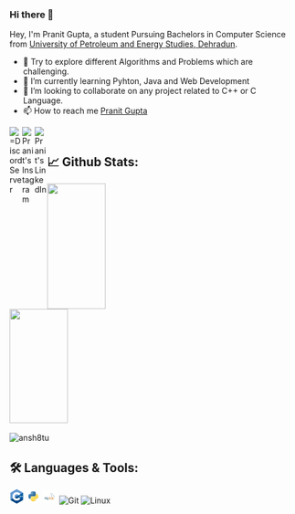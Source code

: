 ### Hi there 👋

Hey, I'm Pranit Gupta, a student Pursuing Bachelors in Computer Science from [University of Petroleum and Energy Studies, Dehradun](https://www.upes.ac.in/).<br>

- 🔭 Try to explore different Algorithms and Problems which are challenging. 
- 🌱 I’m currently learning Pyhton, Java and Web Development 
- 👯 I’m looking to collaborate on any project related to C++ or C Language. 
- 📫 How to reach me [Pranit Gupta](https://www.linkedin.com/in/pranit-gupta-803233190/)<br>
<a href="https://discord.gg/jWK7Vnk%22%3E">
  <img align="left" alt="=Discord Server" width="22px" src="https://cdn.jsdelivr.net/npm/simple-icons@v3/icons/discord.svg" />
</a>
<a href="https://www.instagram.com/pranit0401/%22%3E">
  <img align="left" alt="Pranit's Instagram" width="22px" src="https://cdn.jsdelivr.net/npm/simple-icons@v3/icons/instagram.svg" />
</a>
<a href="https://www.linkedin.com/in/pranit-gupta-803233190/%22%3E">
  <img align="left" alt="Pranit's LinkedIn" width="22px" src="https://cdn.jsdelivr.net/npm/simple-icons@v3/icons/linkedin.svg" />
</a><br>

## 📈 **Github Stats:**
<img align="left" width=45% height=220px src="https://github-readme-stats.vercel.app/api?username=Pranit5895&&show_icons=true&title_color=ffffff&icon_color=bb2acf&text_color=daf7dc&bg_color=151515"><img display="inline" width=45% height=200px src="https://github-readme-stats.anuraghazra1.vercel.app/api/top-langs/?username=Pranit5895&layout=compact&theme=blue-green">

<p align="left"> <img src="https://komarev.com/ghpvc/?username=ansh8tu&label=Profile%20views&color=0e75b6&style=flat" alt="ansh8tu" /> </p>

## 🛠️ **Languages & Tools:**

<code><img height="25" src="https://raw.githubusercontent.com/github/explore/80688e429a7d4ef2fca1e82350fe8e3517d3494d/topics/cpp/cpp.png"></code>
<code><img height="25" src="https://raw.githubusercontent.com/github/explore/80688e429a7d4ef2fca1e82350fe8e3517d3494d/topics/python/python.png"></code>
<code><img height="25" src="https://raw.githubusercontent.com/github/explore/80688e429a7d4ef2fca1e82350fe8e3517d3494d/topics/mysql/mysql.png"></code>
![Git](https://img.shields.io/badge/git%20-%23F05033.svg?&style=for-the-badge&logo=git&logoColor=white)
![Linux](https://img.shields.io/badge/-linux-772953?style=for-the-badge&logo=linux)
